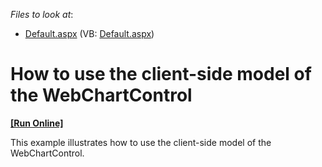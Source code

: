 <!-- default file list -->
*Files to look at*:

* [Default.aspx](./CS/WebSite/Default.aspx) (VB: [Default.aspx](./VB/WebSite/Default.aspx))
<!-- default file list end -->
# How to use the client-side model of the WebChartControl
<!-- run online -->
**[[Run Online]](https://codecentral.devexpress.com/e1053)**
<!-- run online end -->


<p>This example illustrates how to use the client-side model of the WebChartControl.</p>

<br/>


